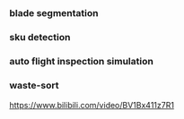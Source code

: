 ## 
### blade segmentation
### sku detection
### auto flight inspection simulation
### waste-sort
https://www.bilibili.com/video/BV1Bx411z7R1
